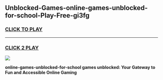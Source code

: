 
## Unblocked-Games-online-games-unblocked-for-school-Play-Free-gi3fg
<h3>
<a href="https://premium76.site?title=online-games-unblocked-for-school&ref=10A">CLICK TO PLAY</a></h3>
<hr>

<h3>
<a href="https://premium76.site?title=online-games-unblocked-for-school&ref=10A">CLICK 2 PLAY</a>
  
</h3>

<a href="https://premium76.site?title=online-games-unblocked-for-school&ref=10A"><img src="https://clearcache.store/games.png"></a>


**online-games-unblocked-for-school games unblocked: Your Gateway to Fun and Accessible Online Gaming**
